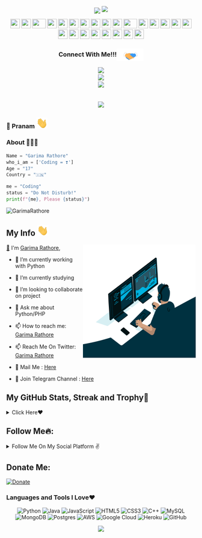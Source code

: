 <p align="center">
  <img src=((https://github.com/garima-rathore/GarimaRathore/blob/master/Copy%20of%20GarimaRathore%20Banner%20HD(1).png)

<p align="center">
  <img src="https://readme-typing-svg.herokuapp.com?color=F77247&width=420&lines=A+Passionate+Developer+From+India%E2%9C%8C%EF%B8%8F;Python%2C+Php%2C+Linux%E2%9D%A4%EF%B8%8F">
</p>

<div align="center">
    <img src="https://cultofthepartyparrot.com/parrots/hd/githubparrot.gif" width="25" height="25"/>
    <img src="https://cultofthepartyparrot.com/flags/hd/iranparrot.gif" width="25" height="25"/>
    <img src="https://cultofthepartyparrot.com/parrots/asyncparrot.gif" width="36" height="25"/>
    <img src="https://cultofthepartyparrot.com/parrots/exceptionallyfastparrot.gif" width="25" height="25"/>
    <img src="https://cultofthepartyparrot.com/parrots/hd/60fpsparrot.gif" width="25" height="25"/>
    <img src="https://cultofthepartyparrot.com/parrots/hd/jumpingparrot.gif" width="25" height="25"/>
    <img src="https://cultofthepartyparrot.com/parrots/hd/opensourceparrot.gif" width="25" height="25"/>
    <img src="https://cultofthepartyparrot.com/parrots/hd/dealwithitnowparrot.gif" width="25" height="25"/>
    <img src="https://cultofthepartyparrot.com/parrots/hd/hypnoparrotlight.gif" width="25" height="25"/>
    <img src="https://cultofthepartyparrot.com/parrots/databaseparrot.gif" width="25" height="25"/>
    <img src="https://cultofthepartyparrot.com/parrots/fixparrot.gif" width="36" height="25"/>
    <img src="https://cultofthepartyparrot.com/parrots/hd/laptop_parrot.gif" width="25" height="25"/>
    <img src="https://cultofthepartyparrot.com/parrots/hd/spinningparrot.gif" width="25" height="25"/>
    <img src="https://cultofthepartyparrot.com/parrots/hd/levitationparrot.gif" width="25" height="25"/>
    <img src="https://cultofthepartyparrot.com/parrots/hd/meldparrot.gif" width="25" height="25"/>
    <img src="https://cultofthepartyparrot.com/parrots/slomoparrot.gif" width="25" height="25"/>
    <img src="https://cultofthepartyparrot.com/parrots/hd/moonwalkingparrot.gif" width="25" height="25"/>
    <img src="https://cultofthepartyparrot.com/parrots/hd/stableparrot.gif" width="25" height="25"/>
    <img src="https://cultofthepartyparrot.com/parrots/hd/scienceparrot.gif" width="25" height="25"/>
    <img src="https://cultofthepartyparrot.com/parrots/hd/pirateparrot.gif" width="25" height="25"/>
    <img src="https://cultofthepartyparrot.com/parrots/hd/footballparrot.gif" width="25" height="25"/>
    <img src="https://cultofthepartyparrot.com/parrots/hd/illuminatiparrot.gif" width="25" height="25"/>
    <img src="https://cultofthepartyparrot.com/parrots/hd/hypnoparrotdark.gif" width="25" height="25"/>
    <img src="https://cultofthepartyparrot.com/parrots/hd/mustacheparrot.gif" width="25" height="25"/>
</div>


<div align="center">
<h3 align="center">Connect With Me!!!<img align="center" src="https://github.com/garima-rathore/GarimaRathore/blob/master/gifs/Handshake.gif" height="33px" /></h3>
<center>
<a href="https://twitter.com/rathoreGarima_"><img src="https://img.icons8.com/fluent/50/000000/twitter.png"></a>
</center> 
<center>
<a href="mailto:contact@rathoregarima253@gmail.com"><img src="https://img.icons8.com/fluent/50/000000/gmail--v2.png"></a>
</center>
<center>
<a href="https://telegram.me/me_izz_shreef"><img src="https://img.icons8.com/color/50/000000/telegram-app--v2.png"></a>
</center>
</center>
<br>
<br>
<a href="https://garimarathore.in/"><img src="https://img.shields.io/badge/Check_out_my-portfolio-rblue?style=for-the-badge&logo=Opsgenie&logoColor=white"></a>
</center>
</div>    

### 🙏 Pranam <img src="https://github.com/garima-rathore/GarimaRathore/blob/master/gifs/Hi.gif" width="30px"></h2>

### About 🙋🏻‍♂️
```python
Name = "Garima Rathore"
who_i_am = ['Coding = ❣️']
Age = "17"
Country = "🇮🇳"
```

```python
me = "Coding" 
status = "Do Not Disturb!" 
print(f"{me}, Please {status}")
```
<p align="left"> <img src="https://komarev.com/ghpvc/?username=garima-rathore&label=Profile%20Views&color=orange&style=flat-square" alt="GarimaRathore" /> </p>

## My Info <img src="https://github.com/garima-rathore/GarimaRathore/blob/master/gifs/Hi.gif" width="30px"></h2>

<img align="right" alt="cmulay | Read Book" src="https://github.com/garima-rathore/GarimaRathore/blob/master/designs/multi.gif" width="300" height="300" />

[👋](https://garimarathore.in) I'm [Garima Rathore](https://telegram.me/me_izz_shreef),

- 🔭 I’m currently working with Python

- 🌱 I’m currently studying

- 👯 I’m looking to collaborate on project

- 💬 Ask me about Python/PHP

- 📫 How to reach me: [Garima Rathore](https://telegram.me/me_izz_shreef)

- 📫 Reach Me On Twitter: [Garima Rathore](https://twitter.com/rathoreGarima_) 

- 💬 Mail Me : [Here](mailto:contact@rathoregarima253@gmail.com)

- 👯 Join Telegram Channel : [Here](https://t.me/shinchan_the_h4ch3r)

## My GitHub Stats, Streak and Trophy💛

<details>
<summary>Click Here❤️</summary>
<br>
    
![Garima Rathore Git Stats](https://github-readme-stats.vercel.app/api?username=garima-rathore&include_all_commits=true&count_private=true&theme=highcontrast)

<p><img align="center" src="https://github-readme-streak-stats.herokuapp.com/?user=garima-rathore&theme=chartreuse-dark&hide_border=True" alt="Garima rathore" /></p>

[![Top Langs](https://github-readme-stats.vercel.app/api/top-langs/?username=garima-rathore&layout=compact&theme=radical)](https://github.com/garima-rathore)

[![trophy](https://github-profile-trophy.vercel.app/?username=garima-rathore&theme=onedark)](https://github.com/garima-rathore)

</details>
    
## Follow Me🔥:

<details>
<summary>Follow Me On My Social Platform ✌️</summary>
<br>
Follow Me On:

<p align="left">
<a href="https://telegram.me/shinchan_the_h4ch3r"><img src="https://img.shields.io/badge/Join%20Our%20Channel-Ayush%20Bots-darkblue?style=for-the-badge&logo=telegram"></a>
</p>
<p align="left">
<a href="https://github.com/garima-rathore"><img src="https://img.shields.io/badge/GitHub-Follow%20on%20GitHub-inactive.svg?style=for-the-badge&logo=github"></a>
</p>
<p align="left">
<a href="https://twitter.com/rathoreGarima_"><img src="https://img.shields.io/badge/Twitter-Follow%20on%20Twitter-informational.svg?style=for-the-badge&logo=twitter"></a>
</p>
<p align="left">
<a href="https://instagram.com/rathore_garima00"><img src="https://img.shields.io/badge/Instagram-CyberBoyAyush-magenta?style=for-the-badge&logo=instagram"></a>

</p>

</details>

## Donate Me:
[![Donate](https://img.shields.io/badge/Donate%20Us-UPI-orange?style=for-the-badge)](https://upayi.me/cutebaisa456@okhdfcband)

### Languages and Tools I Love❤️
<p align="center">
<img alt="Python" src="https://img.shields.io/badge/python-%2314354C.svg?&style=for-the-badge&logo=python&logoColor=white"/>
<img alt="Java" src="https://img.shields.io/badge/Java-%2314854C.svg?&style=for-the-badge&logo=java&logoColor=white"/>
<img alt="JavaScript" src="https://img.shields.io/badge/Javascript-faff00.svg?&style=for-the-badge&logo=javascript&logoColor=black"/>
<img alt="HTML5" src="https://img.shields.io/badge/html5-%23E34F26.svg?&style=for-the-badge&logo=html5&logoColor=white"/>
<img alt="CSS3" src="https://img.shields.io/badge/css3-%231572B6.svg?&style=for-the-badge&logo=css3&logoColor=white"/>
<img alt="C++" src="https://img.shields.io/badge/c++-%2300599C.svg?&style=for-the-badge&logo=c%2B%2B&ogoColor=white"/>
<img alt="MySQL" src="https://img.shields.io/badge/mysql-%2300f.svg?&style=for-the-badge&logo=mysql&logoColor=white"/>
<img alt="MongoDB" src ="https://img.shields.io/badge/MongoDB-%234ea94b.svg?&style=for-the-badge&logo=mongodb&logoColor=white"/>
<img alt="Postgres" src ="https://img.shields.io/badge/postgres-%23316192.svg?&style=for-the-badge&logo=postgresql&logoColor=white"/>
<img alt="AWS" src="https://img.shields.io/badge/AWS-%23FF9900.svg?&style=for-the-badge&logo=amazon-aws&logoColor=white"/>
<img alt="Google Cloud" src="https://img.shields.io/badge/GoogleCloud-%234285F4.svg?&style=for-the-badge&logo=google-cloud&logoColor=white"/>
<img alt="Heroku" src="https://img.shields.io/badge/heroku-%23430098.svg?&style=for-the-badge&logo=heroku&logoColor=white"/>
<img alt="GitHub" src="https://img.shields.io/badge/github-%23921011.svg?&style=for-the-badge&logo=github&logoColor=white"/>
</p>

<p align="center">
    <img src="https://img.shields.io/badge/THANKS%20FOR-VISITING%20❤-red?style=for-the-badge&logo=github"/>
</p>
